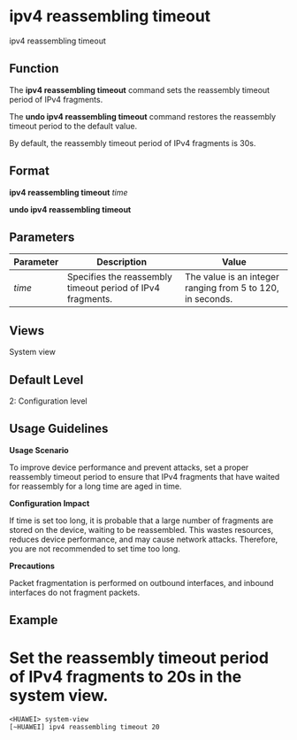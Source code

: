 ipv4 reassembling timeout
=========================

ipv4 reassembling timeout

Function
--------



The **ipv4 reassembling timeout** command sets the reassembly timeout period of IPv4 fragments.

The **undo ipv4 reassembling timeout** command restores the reassembly timeout period to the default value.



By default, the reassembly timeout period of IPv4 fragments is 30s.


Format
------

**ipv4 reassembling timeout** *time*

**undo ipv4 reassembling timeout**


Parameters
----------

| Parameter | Description | Value |
| --- | --- | --- |
| *time* | Specifies the reassembly timeout period of IPv4 fragments. | The value is an integer ranging from 5 to 120, in seconds. |



Views
-----

System view


Default Level
-------------

2: Configuration level


Usage Guidelines
----------------

**Usage Scenario**



To improve device performance and prevent attacks, set a proper reassembly timeout period to ensure that IPv4 fragments that have waited for reassembly for a long time are aged in time.



**Configuration Impact**



If time is set too long, it is probable that a large number of fragments are stored on the device, waiting to be reassembled. This wastes resources, reduces device performance, and may cause network attacks. Therefore, you are not recommended to set time too long.



**Precautions**



Packet fragmentation is performed on outbound interfaces, and inbound interfaces do not fragment packets.




Example
-------

# Set the reassembly timeout period of IPv4 fragments to 20s in the system view.
```
<HUAWEI> system-view
[~HUAWEI] ipv4 reassembling timeout 20

```
